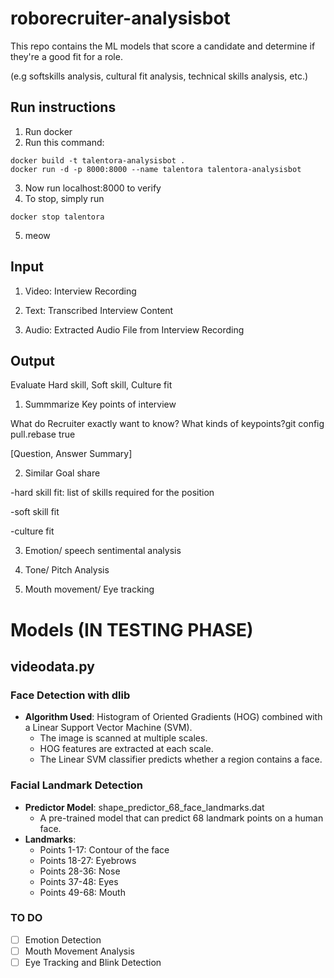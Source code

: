 # roborecruiter-analysisbot
This repo contains the ML models that score a candidate and determine if they're a good fit for a role. 

(e.g softskills analysis, cultural fit analysis, technical skills analysis, etc.)


## Run instructions
1. Run docker
2. Run this command:
```
docker build -t talentora-analysisbot .
docker run -d -p 8000:8000 --name talentora talentora-analysisbot
```
3. Now run localhost:8000 to verify
4. To stop, simply run 
```
docker stop talentora
```
5. meow

## Input

1) Video: Interview Recording

2) Text: Transcribed Interview Content 

3) Audio: Extracted Audio File from Interview Recording

## Output

Evaluate Hard skill, Soft skill, Culture fit

1) Summmarize Key points of interview

What do Recruiter exactly want to know? What kinds of keypoints?git config pull.rebase true

[Question, Answer Summary]

2) Similar Goal share

-hard skill fit: list of skills required for the position

-soft skill fit

-culture fit

3) Emotion/ speech sentimental analysis

4) Tone/ Pitch Analysis

5) Mouth movement/ Eye tracking

# Models (IN TESTING PHASE)

## videodata.py 

### Face Detection with dlib
- **Algorithm Used**: Histogram of Oriented Gradients (HOG) combined with a Linear Support Vector Machine (SVM).
  - The image is scanned at multiple scales.
  - HOG features are extracted at each scale.
  - The Linear SVM classifier predicts whether a region contains a face.

### Facial Landmark Detection
- **Predictor Model**: shape_predictor_68_face_landmarks.dat
  - A pre-trained model that can predict 68 landmark points on a human face.
- **Landmarks**: 
  - Points 1-17: Contour of the face
  - Points 18-27: Eyebrows
  - Points 28-36: Nose
  - Points 37-48: Eyes
  - Points 49-68: Mouth

### TO DO
- [ ] Emotion Detection
- [ ] Mouth Movement Analysis
- [ ] Eye Tracking and Blink Detection

